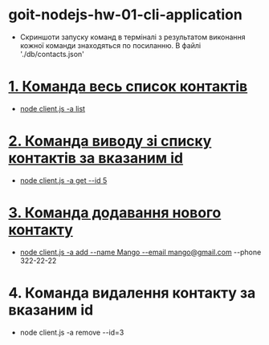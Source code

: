 # goit-nodejs-hw-01-cli-application

- Скриншоти запуску команд в терміналі з результатом виконання кожної команди знаходяться по посиланню. В файлі './db/contacts.json' 

<a href="https://monosnap.com/list/641d8ceb1496a515b01daeba">

# 1. Команда весь список контактів

- node client.js -a list


# 2. Команда виводу зі списку контактів за вказаним id

- node client.js -a get --id 5


# 3. Команда додавання нового контакту

- node client.js -a add --name Mango --email mango@gmail.com --phone 322-22-22


# 4. Команда видалення контакту за вказаним id

- node client.js -a remove --id=3

